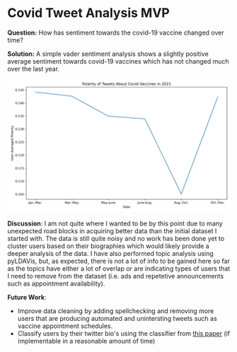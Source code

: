 # Covid Tweet Analysis MVP

**Question:**  How has sentiment towards the covid-19 vaccine changed over time?

**Solution:**  A simple vader sentiment analysis shows a slightly positive average sentiment towards covid-19 vaccines which has not changed much over the last year.

<div>
<img src="https://github.com/john-lassetter/Metis_Projects/blob/main/NLP%20and%20Unsupervised%20Learning/polarity_over_time.png" width="800px"/>
</div>

**Discussion**:  I am not quite where I wanted to be by this point due to many unexpected road blocks in acquiring better data than the initial dataset I started with. The data is still quite noisy and no work has been done yet to cluster users based on their biographies which would likely provide a deeper analysis of the data. I have also performed topic analysis using pyLDAVis, but, as expected, there is not a lot of info to be gained here so far as the topics have either a lot of overlap or are indicating types of users that I need to remove from the dataset (i.e. ads and repetetive announcements such as appointment availability).

**Future Work**: 
- Improve data cleaning by adding spellchecking and removing more users that are producing automated and unintersting tweets such as vaccine appointment schedules. 
- Classify users by their twitter bio's using the classifier from [this paper](https://arxiv.org/abs/2008.08364) (if implementable in a reasonable amount of time)
